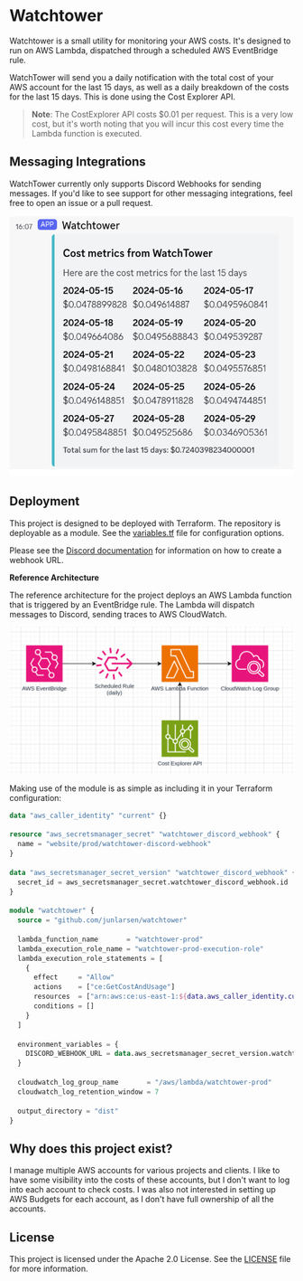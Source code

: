 # Watchtower

Watchtower is a small utility for monitoring your AWS costs. It's designed to run on AWS Lambda, dispatched through a
scheduled AWS EventBridge rule.

WatchTower will send you a daily notification with the total cost of your AWS account for the last 15 days, as well as a
daily breakdown of the costs for the last 15 days. This is done using the Cost Explorer API.

> **Note**: The CostExplorer API costs $0.01 per request. This is a very low cost, but it's worth noting that you will
> incur this cost every time the Lambda function is executed.

## Messaging Integrations

WatchTower currently only supports Discord Webhooks for sending messages. If you'd like to see support for other
messaging integrations, feel free to open an issue or a pull request.

<p align="center">
  <img src="https://raw.githubusercontent.com/junlarsen/watchtower/main/docs/demo.png" />
</p>

## Deployment

This project is designed to be deployed with Terraform. The repository is deployable as a module. See the
[variables.tf](variables.tf) file for configuration options.

Please see the [Discord documentation][discord-webhook] for information on how to create a webhook URL.

**Reference Architecture**

The reference architecture for the project deploys an AWS Lambda function that is triggered by an EventBridge rule. The
Lambda will dispatch messages to Discord, sending traces to AWS CloudWatch.

![Reference Architecture](docs/reference-architecture.png)

Making use of the module is as simple as including it in your Terraform configuration:

```terraform
data "aws_caller_identity" "current" {}

resource "aws_secretsmanager_secret" "watchtower_discord_webhook" {
  name = "website/prod/watchtower-discord-webhook"
}

data "aws_secretsmanager_secret_version" "watchtower_discord_webhook" {
  secret_id = aws_secretsmanager_secret.watchtower_discord_webhook.id
}

module "watchtower" {
  source = "github.com/junlarsen/watchtower"

  lambda_function_name       = "watchtower-prod"
  lambda_execution_role_name = "watchtower-prod-execution-role"
  lambda_execution_role_statements = [
    {
      effect     = "Allow"
      actions    = ["ce:GetCostAndUsage"]
      resources  = ["arn:aws:ce:us-east-1:${data.aws_caller_identity.current.account_id}:/GetCostAndUsage"]
      conditions = []
    }
  ]

  environment_variables = {
    DISCORD_WEBHOOK_URL = data.aws_secretsmanager_secret_version.watchtower_discord_webhook.secret_string
  }

  cloudwatch_log_group_name       = "/aws/lambda/watchtower-prod"
  cloudwatch_log_retention_window = 7

  output_directory = "dist"
}
```

## Why does this project exist?

I manage multiple AWS accounts for various projects and clients. I like to have some visibility into the costs of these
accounts, but I don't want to log into each account to check costs. I was also not interested in setting up AWS Budgets
for each account, as I don't have full ownership of all the accounts.

## License

This project is licensed under the Apache 2.0 License. See the [LICENSE](LICENSE) file for more information.

[discord-webhook]: https://support.discord.com/hc/en-us/articles/228383668-Intro-to-Webhooks
